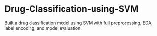 # Drug-Classification-using-SVM
Built a drug classification model using SVM with full preprocessing, EDA, label encoding, and model evaluation.
